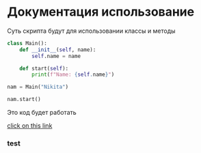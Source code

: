 # Документация использование
Суть скрипта будут для использовании классы и методы
```python
class Main():
    def __init__(self, name):
        self.name = name

    def start(self):
        print(f"Name: {self.name}")

nam = Main("Nikita")

nam.start()
```
Это код будет работать

[click on this link](#test)

### test
